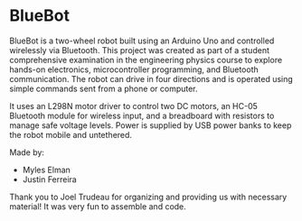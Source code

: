 # BlueBot

BlueBot is a two-wheel robot built using an Arduino Uno and controlled wirelessly via Bluetooth. This project was created as part of a student comprehensive examination in the engineering physics course to explore hands-on electronics, microcontroller programming, and Bluetooth communication. The robot can drive in four directions and is operated using simple commands sent from a phone or computer.

It uses an L298N motor driver to control two DC motors, an HC-05 Bluetooth module for wireless input, and a breadboard with resistors to manage safe voltage levels. Power is supplied by USB power banks to keep the robot mobile and untethered.

Made by:
- Myles Elman
- Justin Ferreira

Thank you to Joel Trudeau for organizing and providing us with necessary material! It was very fun to assemble and code.

